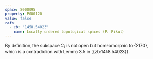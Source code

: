 ```yaml
---
space: S000095
property: P000120
value: false
refs:
  - zb: "1458.54023"
    name: Locally ordered topological spaces (P. Pikul)
---
```


By definition, the subspace $C_1$ is not open but homeomorphic to {S170},
which is a contradiction with Lemma 3.5 in {{zb:1458.54023}}.
